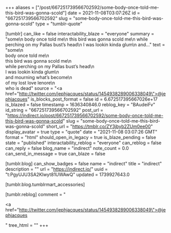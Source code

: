 +++
aliases = ["/post/667251739566702592/some-body-once-told-me-this-bird-was-gonna-scold"]
date = 2021-11-08T03:07:26Z
id = "667251739566702592"
slug = "some-body-once-told-me-this-bird-was-gonna-scold"
type = "tumblr-quote"

[tumblr]
can_like = false
interactability_blaze = "everyone"
summary = "some\n body once told me\n this bird was gonna scold me\n while perching on my Pallas bust’s head\n I was lookin kinda glum\n and..."
text = "some\n<br/>body once told me\n<br/>this bird was gonna scold me\n<br/>while perching on my Pallas bust&rsquo;s head\n<br/>I was lookin kinda glum\n<br/>and mourning what&rsquo;s become\n<br/>of my lost love lenore\n<br/>who is dead"
source = "<a href=\"http://twitter.com/jephjacques/status/1454938289006338049\">@jephjacques</a>"
is_blocks_post_format = false
id = 6.672517395667026e+17
is_blazed = false
timestamp = 1636340846.0
reblog_key = "BAudeiFv"
id_string = "667251739566702592"
post_url = "https://indirect.io/post/667251739566702592/some-body-once-told-me-this-bird-was-gonna-scold"
slug = "some-body-once-told-me-this-bird-was-gonna-scold"
short_url = "https://tmblr.co/ZY3jbyb2ZUm0ee00"
display_avatar = true
type = "quote"
date = "2021-11-08 03:07:26 GMT"
format = "html"
should_open_in_legacy = true
is_blaze_pending = false
state = "published"
interactability_reblog = "everyone"
can_reblog = false
can_reply = false
blog_name = "indirect"
note_count = 0.0
can_send_in_message = true
can_blaze = false

[tumblr.blog]
can_show_badges = false
name = "indirect"
title = "indirect"
description = ""
url = "https://indirect.io/"
uuid = "t:PgyUJU3SA2Klwyt81UWAwQ"
updated = 1739927643.0

[tumblr.blog.tumblrmart_accessories]

[tumblr.reblog]
comment = "<p><a href=\"http://twitter.com/jephjacques/status/1454938289006338049\">@jephjacques</a></p>"
tree_html = ""
+++
